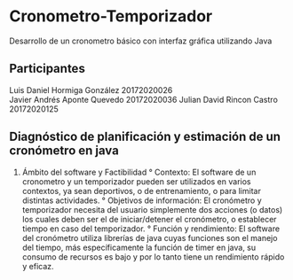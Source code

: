 # Cronometro-Temporizador
Desarrollo de un cronometro básico con interfaz gráfica utilizando Java

## Participantes
Luis Daniel Hormiga González 20172020026  
Javier Andrés Aponte Quevedo 20172020036 
Julian David Rincon Castro 20172020125  

## Diagnóstico de planificación y estimación de un cronómetro en java
1. Ámbito del software y Factibilidad
 ° Contexto: El software de un cronometro y un temporizador pueden ser utilizados en varios contextos, ya sean deportivos, o de entrenamiento, o para limitar distintas actividades.
 ° Objetivos de información: El cronómetro y temporizador necesita del usuario simplemente dos acciones (o datos) los cuales deben ser el de iniciar/detener el cronómetro, o establecer tiempo en caso del temporizador.
 ° Función y rendimiento: El software del cronómetro utiliza librerías de java cuyas funciones son el manejo del tiempo, más específicamente la función de timer en java, su consumo de recursos es bajo y por lo tanto tiene un rendimiento rápido y eficaz.
